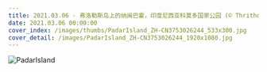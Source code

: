 ```yaml
---
title: 2021.03.06 - 弗洛勒斯岛上的纳闽巴霍，印度尼西亚科莫多国家公园 (© Thrithot/Adobe Stock)
date: 2021.03.06 00:00:00
cover_index: /images/thumbs/PadarIsland_ZH-CN3753026244_533x300.jpg
cover_detail: /images/PadarIsland_ZH-CN3753026244_1920x1080.jpg
---
```


![PadarIsland](/images/PadarIsland_ZH-CN3753026244_1920x1080.jpg)
